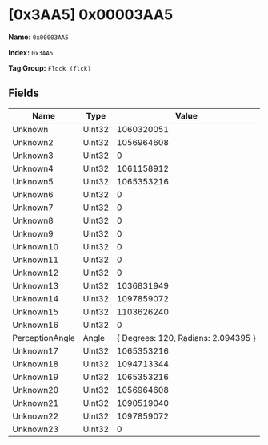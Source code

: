 # [0x3AA5] 0x00003AA5

**Name:** ```0x00003AA5```

**Index:** ```0x3AA5```

**Tag Group:** ```Flock (flck)```

## Fields

Name	| Type	| Value
---	|---	|---	|
Unknown	|UInt32	|1060320051
Unknown2	|UInt32	|1056964608
Unknown3	|UInt32	|0
Unknown4	|UInt32	|1061158912
Unknown5	|UInt32	|1065353216
Unknown6	|UInt32	|0
Unknown7	|UInt32	|0
Unknown8	|UInt32	|0
Unknown9	|UInt32	|0
Unknown10	|UInt32	|0
Unknown11	|UInt32	|0
Unknown12	|UInt32	|0
Unknown13	|UInt32	|1036831949
Unknown14	|UInt32	|1097859072
Unknown15	|UInt32	|1103626240
Unknown16	|UInt32	|0
PerceptionAngle	|Angle	|{ Degrees: 120, Radians: 2.094395 }
Unknown17	|UInt32	|1065353216
Unknown18	|UInt32	|1094713344
Unknown19	|UInt32	|1065353216
Unknown20	|UInt32	|1056964608
Unknown21	|UInt32	|1090519040
Unknown22	|UInt32	|1097859072
Unknown23	|UInt32	|0


